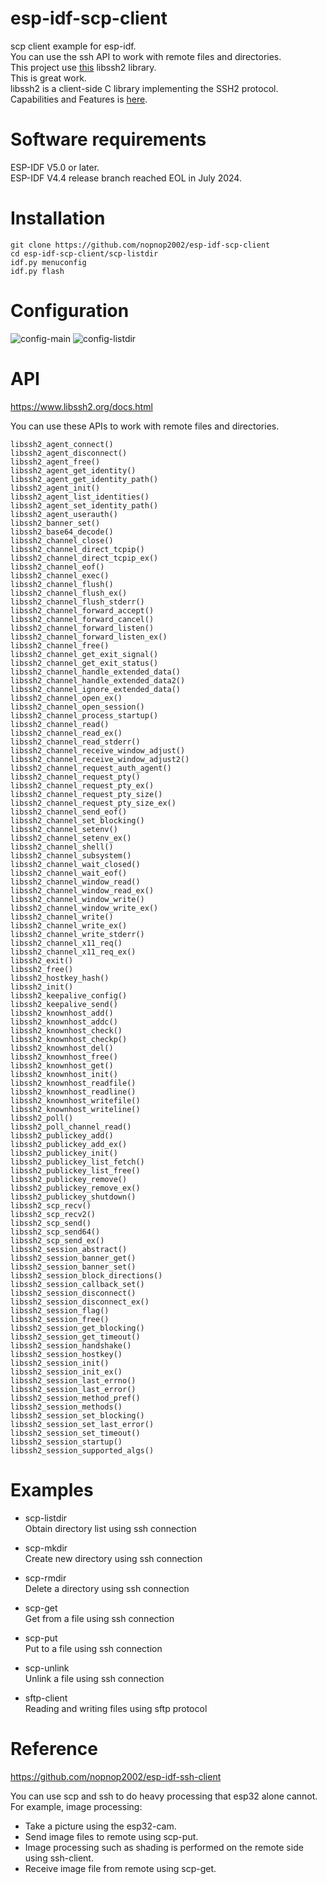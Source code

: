 # esp-idf-scp-client
scp client example for esp-idf.   
You can use the ssh API to work with remote files and directories.   
This project use [this](https://gitlab.com/ch405labs/ch405labs_esp_libssh2) libssh2 library.   
This is great work.   
libssh2 is a client-side C library implementing the SSH2 protocol.   
Capabilities and Features is [here](https://libssh2.org/).   

# Software requirements
ESP-IDF V5.0 or later.   
ESP-IDF V4.4 release branch reached EOL in July 2024.   

# Installation
```
git clone https://github.com/nopnop2002/esp-idf-scp-client
cd esp-idf-scp-client/scp-listdir
idf.py menuconfig
idf.py flash
```

# Configuration   

![config-main](https://user-images.githubusercontent.com/6020549/119904361-33782700-bf85-11eb-8a90-c5f05ac83f87.jpg)
![config-listdir](https://user-images.githubusercontent.com/6020549/166656776-74668eae-a92d-4acd-8d4f-ca2eca964579.jpg)

# API   
https://www.libssh2.org/docs.html

You can use these APIs to work with remote files and directories.   
```
libssh2_agent_connect()
libssh2_agent_disconnect()
libssh2_agent_free()
libssh2_agent_get_identity()
libssh2_agent_get_identity_path()
libssh2_agent_init()
libssh2_agent_list_identities()
libssh2_agent_set_identity_path()
libssh2_agent_userauth()
libssh2_banner_set()
libssh2_base64_decode()
libssh2_channel_close()
libssh2_channel_direct_tcpip()
libssh2_channel_direct_tcpip_ex()
libssh2_channel_eof()
libssh2_channel_exec()
libssh2_channel_flush()
libssh2_channel_flush_ex()
libssh2_channel_flush_stderr()
libssh2_channel_forward_accept()
libssh2_channel_forward_cancel()
libssh2_channel_forward_listen()
libssh2_channel_forward_listen_ex()
libssh2_channel_free()
libssh2_channel_get_exit_signal()
libssh2_channel_get_exit_status()
libssh2_channel_handle_extended_data()
libssh2_channel_handle_extended_data2()
libssh2_channel_ignore_extended_data()
libssh2_channel_open_ex()
libssh2_channel_open_session()
libssh2_channel_process_startup()
libssh2_channel_read()
libssh2_channel_read_ex()
libssh2_channel_read_stderr()
libssh2_channel_receive_window_adjust()
libssh2_channel_receive_window_adjust2()
libssh2_channel_request_auth_agent()
libssh2_channel_request_pty()
libssh2_channel_request_pty_ex()
libssh2_channel_request_pty_size()
libssh2_channel_request_pty_size_ex()
libssh2_channel_send_eof()
libssh2_channel_set_blocking()
libssh2_channel_setenv()
libssh2_channel_setenv_ex()
libssh2_channel_shell()
libssh2_channel_subsystem()
libssh2_channel_wait_closed()
libssh2_channel_wait_eof()
libssh2_channel_window_read()
libssh2_channel_window_read_ex()
libssh2_channel_window_write()
libssh2_channel_window_write_ex()
libssh2_channel_write()
libssh2_channel_write_ex()
libssh2_channel_write_stderr()
libssh2_channel_x11_req()
libssh2_channel_x11_req_ex()
libssh2_exit()
libssh2_free()
libssh2_hostkey_hash()
libssh2_init()
libssh2_keepalive_config()
libssh2_keepalive_send()
libssh2_knownhost_add()
libssh2_knownhost_addc()
libssh2_knownhost_check()
libssh2_knownhost_checkp()
libssh2_knownhost_del()
libssh2_knownhost_free()
libssh2_knownhost_get()
libssh2_knownhost_init()
libssh2_knownhost_readfile()
libssh2_knownhost_readline()
libssh2_knownhost_writefile()
libssh2_knownhost_writeline()
libssh2_poll()
libssh2_poll_channel_read()
libssh2_publickey_add()
libssh2_publickey_add_ex()
libssh2_publickey_init()
libssh2_publickey_list_fetch()
libssh2_publickey_list_free()
libssh2_publickey_remove()
libssh2_publickey_remove_ex()
libssh2_publickey_shutdown()
libssh2_scp_recv()
libssh2_scp_recv2()
libssh2_scp_send()
libssh2_scp_send64()
libssh2_scp_send_ex()
libssh2_session_abstract()
libssh2_session_banner_get()
libssh2_session_banner_set()
libssh2_session_block_directions()
libssh2_session_callback_set()
libssh2_session_disconnect()
libssh2_session_disconnect_ex()
libssh2_session_flag()
libssh2_session_free()
libssh2_session_get_blocking()
libssh2_session_get_timeout()
libssh2_session_handshake()
libssh2_session_hostkey()
libssh2_session_init()
libssh2_session_init_ex()
libssh2_session_last_errno()
libssh2_session_last_error()
libssh2_session_method_pref()
libssh2_session_methods()
libssh2_session_set_blocking()
libssh2_session_set_last_error()
libssh2_session_set_timeout()
libssh2_session_startup()
libssh2_session_supported_algs()
```

# Examples   
- scp-listdir   
Obtain directory list using ssh connection

- scp-mkdir   
Create new directory using ssh connection

- scp-rmdir   
Delete a directory using ssh connection

- scp-get   
Get from a file using ssh connection

- scp-put   
Put to a file using ssh connection

- scp-unlink   
Unlink a file using ssh connection

- sftp-client   
Reading and writing files using sftp protocol

# Reference
https://github.com/nopnop2002/esp-idf-ssh-client

You can use scp and ssh to do heavy processing that esp32 alone cannot.  
For example, image processing:   
- Take a picture using the esp32-cam.   
- Send image files to remote using scp-put.   
- Image processing such as shading is performed on the remote side using ssh-client.   
- Receive image file from remote using scp-get.   
